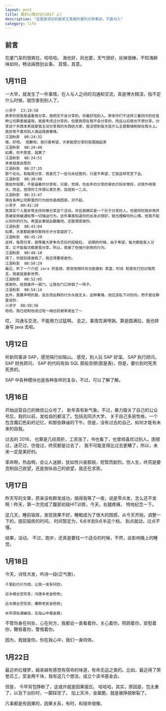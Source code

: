 ```yaml
---
layout: post
title: 夏的心情日记(2017 上)
description: "这里是讲述的是邪王真眼的夏的光荣事迹，不喜勿入"
category: life
---
```


## 前言

在厦门呆的很爽拉，哈哈哈。 海也好，风也罢，天气很好，丝袜很棒，不知海鲜味如何，畅谈闽商创业事。 其情，其意。

## 1月11日

一大早，就发生了一件事情，在人与人之间的沟通和交流，真是博大精深，指不定什么时候，就伤害到别人了。


```
小灵子  23:10:58
原来你投我是逼着我分享。我明天不会分享的。你最好找别人。原本你们不这样三番四次的在各种公司群里面逼我，我是考虑过分享的。但是我现在我不会分享的，而且以后我也不想分享。分享这个东西本来就是我主动分享我的东西给大家，我没想到每次连什么主题都强制按在我头上。我非常不喜欢别人强迫我做事情。
江涵秋影  08:24:32
哦，好吧。 抱歉啦，我只是希望，大家能把分享的氛围搞起来
江涵秋影  08:24:40
如果，你不愿意，就算了
江涵秋影  08:24:51
本来就是自愿的
江涵秋影  08:27:25
那个论坛，和每周分享，我是花了一些功夫经营的，只是不希望，它就这样荒芜下去。 
江涵秋影  08:30:00
我给你投票，不是逼着你分享啦，只是，觉得，你去年的分享的穿衣打扮非常好，对我作用很大，而且，觉得你工作很认真负责，加班到一二点。
江涵秋影  08:33:47
我在各种公司群里的行为给你造成困惑，对不起。
小灵子  08:41:20
我其实个人是非常支持你做分享这个活动，并且我确实是一个乐于分享的人。但是同时我非常厌恶被安排被通知等一切强迫行为。这件事我知道你的出发点很好，我也理解你的心情，但我不能认同你的行为。希望此事就此翻篇吧。还是很感谢你。
江涵秋影  08:43:04
如果，大家都能像你那样乐于分享就好了。
江涵秋影  08:45:29
这样，每周分享，就等着大家争先恐后的投稿拉。 前期的时候，由于希望，每次都能有人分享，又不能每次都是我分享。所以，我做了些强行安排的行为。
江涵秋影  08:48:10
得了，你就别感谢我了，我还得要感谢你。
江涵秋影  08:50:29
最近，听了一个介绍 zara 的音频，感觉快销时尚也能做到 首富，时尚 和穿衣打扮对我而言，简直就是新世界。
江涵秋影  08:52:05
感谢你，给我推开一扇门，让我在门口徘徊了一阵子。
江涵秋影  08:54:14
此外，我要声明的是，张志亮在群的行为与我无关，这种事情，他应该私下问你的，而不是在群里说的.
小灵子  08:58:56
哈哈，我已经和他说过啦～咱也别谢来谢去了～
```

哎， 沟通与交流，不能用力过猛啊。 总之，事情完满甩锅，算是圆满拉，我也转身写 java 去啦。

## 1月12日

听新同事讲 SAP，感觉隔行如隔山。 感觉，别人玩 SAP 好溜。 SAP 执行顾问， SAP 财务顾问， SAP 的代码有如 SQL 那般丑陋(那是表)，但是，要价到时死贵死贵的。

SAP 中各种模块也是各种各样的复杂，不过，可以了解了解。

## 1月16日

开始运营自己的微信公众号了， 新年真有新气象。不过，暴力取关了自己的公众号后，我的以前，发给自的都没了。包括去同济大学，
关于自己多层性格，一个包含魔幻色彩的记忆，和那些静谧的下午。但是，没有过去的自己，如何才能有未来的自我。

过去的 2016， 也算是几经周折，工资涨了，书也看了，也曾经喜欢过别人。困顿过，迷茫过，彷徨过，终究都是过去了，
我不可能变得比过去更糟了，所以，未来一定是美好的。

革命啊，热血啊，会让人迷醉，犹如性兴奋那般，短暂而剧烈。但人生，终究是要克制自己欲望，还是放纵自己的欲望，我还在求索。

## 1月17日

昨天写的文章，原来没有群发成功，搞得我等了一夜，说是零点发，怎么还不发啊！昨天，第一次完成了腹部初级HIT训练，今天，右腿疼痛，
特地纪念一下。

这几天，睡前锻炼，发现效果不好，睡眠成为了很大的困惑，从今天开始，调整一下的，提前锻炼的时间。 时间暂定为，6点半到9点半这个档，
到点就动，过点不懂。

结果，没动。 不过，跑步，还真是要找一个适合的时候，不然，会影响晚上的睡觉。

## 1月18日

今天，诗性大发，吟诗一段(正气歌)，

```
千里赴约只为炮，让我一发有何妨;

近水楼台空叹息，冯唐未老金枪倒; 

近水楼台空叹息，廉颇老矣金枪倒;

水帘深处通幽径，五指山中握金箍;
```

不管你身在何处，心在何方，我都会一直看着你，关心着你，照顾着你，安慰着你，鞭笞着你，警惕着你。 

因为，我就是你。你在我心中，我们一身同体。

## 1月22日

最近听红楼梦，越来越有感觉有宿命的味道，有命无运之类的。比如，最近得了荣誉员工，奖金两千块，我有这几个想法，成立个读书基金会。

但是， 今早背包挣断了，这或许就是因果报应。 哈哈哈，其实，原因是，包太重了，以及下台阶时，一脚踩空了。 加上天冷，金属脆，就是被挣脱断裂了。

凡事都是有因果的，因果关系，有时，和宿命很像。 





